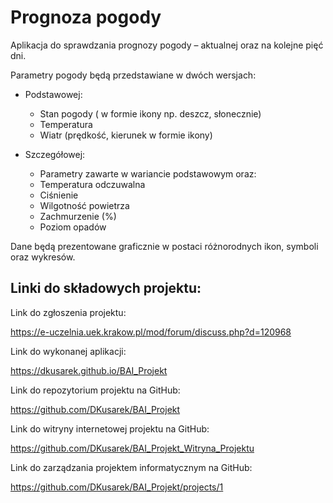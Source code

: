 # Prognoza pogody
 Aplikacja do sprawdzania prognozy pogody – aktualnej oraz na kolejne pięć dni.

Parametry pogody będą przedstawiane w dwóch wersjach:

- Podstawowej:
  - Stan pogody ( w formie ikony np. deszcz, słonecznie)
  - Temperatura
  - Wiatr (prędkość, kierunek w formie ikony)

- Szczegółowej:
  - Parametry zawarte w wariancie podstawowym oraz:
  - Temperatura odczuwalna
  - Ciśnienie
  - Wilgotność powietrza
  - Zachmurzenie (%)
  - Poziom opadów

Dane będą prezentowane graficznie w postaci różnorodnych ikon, symboli oraz wykresów.

## Linki do składowych projektu:

Link do zgłoszenia projektu:

https://e-uczelnia.uek.krakow.pl/mod/forum/discuss.php?d=120968

Link do wykonanej aplikacji:

https://dkusarek.github.io/BAI_Projekt

Link do repozytorium projektu na GitHub:

https://github.com/DKusarek/BAI_Projekt

Link do witryny internetowej projektu na GitHub:

https://github.com/DKusarek/BAI_Projekt_Witryna_Projektu

Link do zarządzania projektem informatycznym na GitHub:

https://github.com/DKusarek/BAI_Projekt/projects/1
